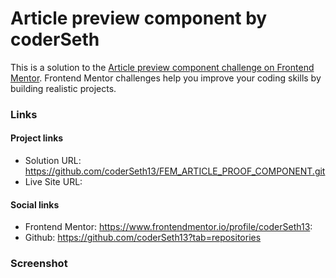# Article preview component by coderSeth

This is a solution to the [Article preview component challenge on Frontend Mentor](https://www.frontendmentor.io/challenges/article-preview-component-dYBN_pYFT). Frontend Mentor challenges help you improve your coding skills by building realistic projects.

### Links

#### Project links

- Solution URL: https://github.com/coderSeth13/FEM_ARTICLE_PROOF_COMPONENT.git
- Live Site URL:

#### Social links

- Frontend Mentor: https://www.frontendmentor.io/profile/coderSeth13:
- Github: https://github.com/coderSeth13?tab=repositories

### Screenshot
